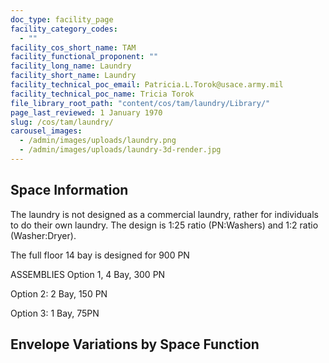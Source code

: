 ```yaml
---
doc_type: facility_page
facility_category_codes:
  - ""
facility_cos_short_name: TAM
facility_functional_proponent: ""
facility_long_name: Laundry
facility_short_name: Laundry
facility_technical_poc_email: Patricia.L.Torok@usace.army.mil
facility_technical_poc_name: Tricia Torok
file_library_root_path: "content/cos/tam/laundry/Library/"
page_last_reviewed: 1 January 1970
slug: /cos/tam/laundry/
carousel_images:
  - /admin/images/uploads/laundry.png
  - /admin/images/uploads/laundry-3d-render.jpg
---
```


## Space Information

The laundry is not designed as a commercial laundry, rather for individuals to do their own laundry. The design is 1:25 ratio (PN:Washers) and 1:2 ratio (Washer:Dryer).

The full floor 14 bay is designed for 900 PN

ASSEMBLIES
Option 1, 4 Bay, 300 PN

Option 2: 2 Bay, 150 PN

Option 3: 1 Bay, 75PN

## Envelope Variations by Space Function
